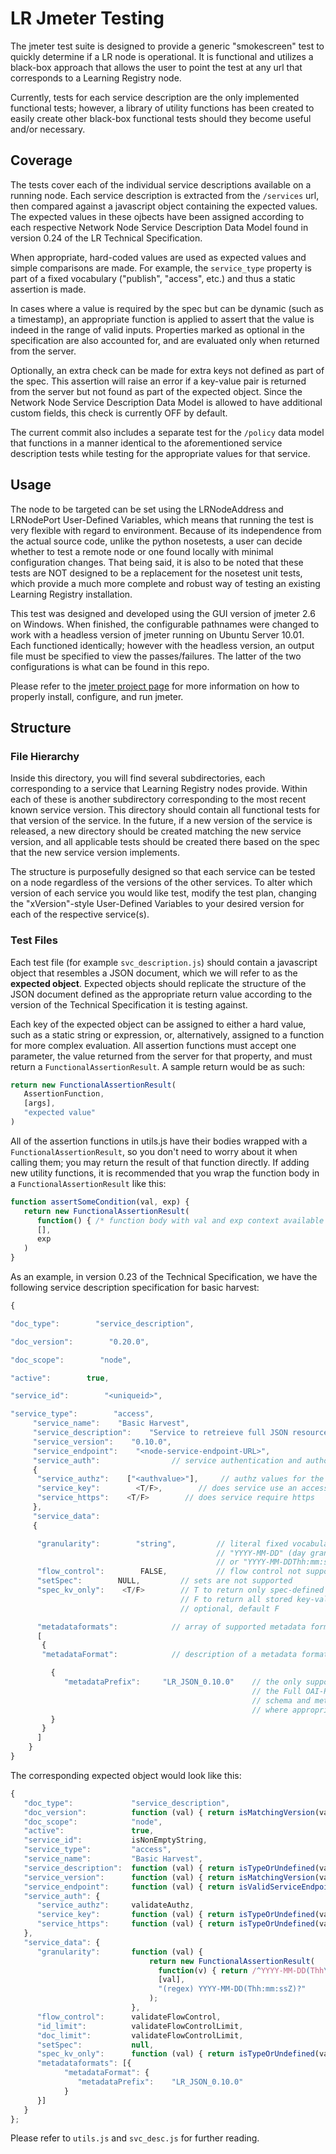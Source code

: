 # LR Jmeter Testing

The jmeter test suite is designed to provide a generic 
"smokescreen" test to quickly determine if a LR node is operational. It is functional 
and utilizes a black-box approach that allows the user to point the test at any url 
that corresponds to a Learning Registry node.

Currently, tests for each service description are the only implemented functional tests;
however, a library of utility functions has been created to easily create other black-box
functional tests should they become useful and/or necessary.

## Coverage

The tests cover each of the individual service descriptions available on a running node.
Each service description is extracted from the `/services` url, then compared against
a javascript object containing the expected values. The expected values in these ojbects
have been assigned according to each respective Network Node Service Description Data Model
found in version 0.24 of the LR Technical Specification. 

When appropriate, hard-coded values
are used as expected values and simple comparisons are made. For example, the `service_type`
property is part of a fixed vocabulary ("publish", "access", etc.) and thus a static assertion is made.

In cases where a value is required by the spec but can be dynamic (such as a timestamp), an
appropriate function is applied to assert that the value is indeed in the range of valid inputs.
Properties marked as optional in the specification are also accounted for, and are evaluated
only when returned from the server.

Optionally, an extra check can be made for extra keys not defined as part of the spec. This
assertion will raise an error if a key-value pair is returned from the server but not found
as part of the expected object. Since the Network Node Service Description Data Model is allowed
to have additional custom fields, this check is currently OFF by default.

The current commit also includes a separate test for the `/policy` data model that functions
in a manner identical to the aforementioned service description tests while testing for
the appropriate values for that service.

## Usage

The node to be targeted can be set using the LRNodeAddress and LRNodePort User-Defined Variables,
which means that running the test is very flexible with regard to environment. Because of its independence 
from the actual source code, unlike the python nosetests,
a user can decide whether to test a remote node or one found locally with minimal configuration changes.
That being said, it is also to be noted that these tests are NOT designed to be a replacement for the
nosetest unit tests, which provide a much more complete and robust way of testing an existing
Learning Registry installation.

This test was designed and developed using the GUI version of jmeter 2.6 on Windows. When finished,
the configurable pathnames were changed to work with a headless version of jmeter running on 
Ubuntu Server 10.01. Each functioned identically; however with the headless version, an output file
must be specified to view the passes/failures. The latter of the two configurations is what
can be found in this repo.

Please refer to the [jmeter project page](http://jmeter.apache.org) for more information on how
to properly install, configure, and run jmeter.

## Structure

### File Hierarchy

Inside this directory, you will find several subdirectories, each corresponding to a service that
Learning Registry nodes provide. Within each of these is another subdirectory corresponding to the
most recent known service version. This directory should contain all functional tests for that
version of the service. In the future, if a new version of the service is released, a new directory
should be created matching the new service version, and all applicable tests should be created
there based on the spec that the new service version implements.

The structure is purposefully designed so that each service can be tested on a node regardless of
the versions of the other services. To alter which version of each service you would like test,
modify the test plan, changing the "xVersion"-style User-Defined Variables to your desired version for each 
of the respective service(s).

### Test Files

Each test file (for example `svc_description.js`) should contain a javascript object that 
resembles a JSON document, which we will refer to as the **expected object**. Expected objects
should replicate the structure of the JSON document defined as the appropriate return value
according to the version of the Technical Specification it is testing against. 

Each key of the expected object can be assigned to either a hard value, such as a static string or expression,
or, alternatively, assigned to a function for more complex evaluation. All assertion functions must accept
one parameter, the value returned from the server for that property, and must return a `FunctionalAssertionResult`.
A sample return would be as such:

```javascript
return new FunctionalAssertionResult(
   AssertionFunction,
   [args],
   "expected value"
)
```

All of the assertion functions in utils.js have their bodies wrapped with a `FunctionalAssertionResult`, so 
you don't need to worry about it when calling them; you may return the result of that function directly.
If adding new utility functions, it is recommended that you wrap the function body in a `FunctionalAssertionResult`
like this:

```javascript
function assertSomeCondition(val, exp) {
   return new FunctionalAssertionResult(
      function() { /* function body with val and exp context available */ },
      [],
      exp
   )
}
```

As an example, in version 0.23 of the Technical Specification, we have the following service description specification for basic harvest:

```javascript
{

"doc_type":        "service_description",   

"doc_version":        "0.20.0",

"doc_scope":        "node",

"active":        true,

"service_id":        "<uniqueid>",       

"service_type":        "access",
     "service_name":    "Basic Harvest",   
     "service_description":    "Service to retreieve full JSON resource description documents from a node.  Patterned after OAI-PMH",
     "service_version":    "0.10.0",
     "service_endpoint":    "<node-service-endpoint-URL>",
     "service_auth":                // service authentication and authorization descriptions
     {
      "service_authz":    ["<authvalue>"],     // authz values for the service
      "service_key":        <T/F>,        // does service use an access key           
      "service_https":    <T/F>        // does service require https
     },
     "service_data":
     {

      "granularity":        "string",         // literal fixed vocabulary
                                              // "YYYY-MM-DD" (day granularity)	
                                              // or "YYYY-MM-DDThh:mm:ssZ" (second granularity)
      "flow_control":        FALSE,           // flow control not supported
      "setSpec":        NULL,         // sets are not supported
      "spec_kv_only":    <T/F>        // T to return only spec-defined key-value pairs
                                      // F to return all stored key-value pairs
                                      // optional, default F

      "metadataformats":            // array of supported metadata formats
      [
       {
       "metadataFormat":            // description of a metadata format

         {
            "metadataPrefix":     "LR_JSON_0.10.0"    // the only supported harvest form
                                                      // the Full OAI-PMH service will define
                                                      // schema and metadataNamespace
                                                      // where appropriate
         }
       }
      ]
    }
}
```

The corresponding expected object would look like this: 

```javascript
{
   "doc_type":             "service_description",  
   "doc_version":          function (val) { return isMatchingVersion(val, "0.20.0"); },
   "doc_scope":            "node",
   "active":               true,
   "service_id":           isNonEmptyString, 
   "service_type":         "access",
   "service_name":         "Basic Harvest",  
   "service_description":  function (val) { return isTypeOrUndefined(val, "string"); },
   "service_version":      function (val) { return isMatchingVersion(val, "0.10.0"); },
   "service_endpoint":     function (val) { return isValidServiceEndpoint(val, "harvest"); },
   "service_auth": {
      "service_authz":     validateAuthz,
      "service_key":       function (val) { return isTypeOrUndefined(val, "boolean"); },     
      "service_https":     function (val) { return isTypeOrUndefined(val, "boolean"); }
   },
   "service_data": {
      "granularity":       function (val) {
                               return new FunctionalAssertionResult(
                                 function(v) { return /^YYYY-MM-DD(Thh\:mm\:ssZ)?$/.test(v); },
                                 [val],
                                 "(regex) YYYY-MM-DD(Thh:mm:ssZ)?"
                               );
                           },
      "flow_control":      validateFlowControl,
      "id_limit":          validateFlowControlLimit,
      "doc_limit":         validateFlowControlLimit,
      "setSpec":           null,             
      "spec_kv_only":      function (val) { return isTypeOrUndefined(val, "boolean"); },  
      "metadataformats": [{
            "metadataFormat": {
               "metadataPrefix":    "LR_JSON_0.10.0"
            }
      }]
   }
};
```

Please refer to `utils.js` and `svc_desc.js` for further reading.